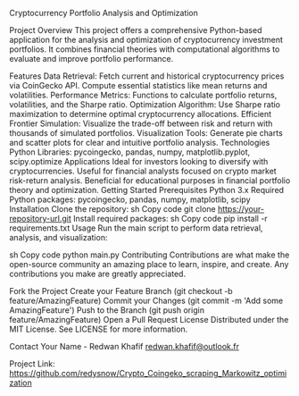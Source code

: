 Cryptocurrency Portfolio Analysis and Optimization

Project Overview
This project offers a comprehensive Python-based application for the analysis and optimization of cryptocurrency investment portfolios. It combines financial theories with computational algorithms to evaluate and improve portfolio performance.

Features
Data Retrieval: Fetch current and historical cryptocurrency prices via CoinGecko API. Compute essential statistics like mean returns and volatilities.
Performance Metrics: Functions to calculate portfolio returns, volatilities, and the Sharpe ratio.
Optimization Algorithm: Use Sharpe ratio maximization to determine optimal cryptocurrency allocations.
Efficient Frontier Simulation: Visualize the trade-off between risk and return with thousands of simulated portfolios.
Visualization Tools: Generate pie charts and scatter plots for clear and intuitive portfolio analysis.
Technologies
Python
Libraries: pycoingecko, pandas, numpy, matplotlib.pyplot, scipy.optimize
Applications
Ideal for investors looking to diversify with cryptocurrencies.
Useful for financial analysts focused on crypto market risk-return analysis.
Beneficial for educational purposes in financial portfolio theory and optimization.
Getting Started
Prerequisites
Python 3.x
Required Python packages: pycoingecko, pandas, numpy, matplotlib, scipy
Installation
Clone the repository:
sh
Copy code
git clone https://your-repository-url.git
Install required packages:
sh
Copy code
pip install -r requirements.txt
Usage
Run the main script to perform data retrieval, analysis, and visualization:

sh
Copy code
python main.py
Contributing
Contributions are what make the open-source community an amazing place to learn, inspire, and create. Any contributions you make are greatly appreciated.

Fork the Project
Create your Feature Branch (git checkout -b feature/AmazingFeature)
Commit your Changes (git commit -m 'Add some AmazingFeature')
Push to the Branch (git push origin feature/AmazingFeature)
Open a Pull Request
License
Distributed under the MIT License. See LICENSE for more information.

Contact
Your Name - Redwan Khafif redwan.khafif@outlook.fr

Project Link: https://github.com/redysnow/Crypto_Coingeko_scraping_Markowitz_optimization




